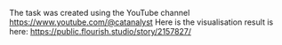 The task was created using the YouTube channel https://www.youtube.com/@catanalyst 
Here is the visualisation result is here: https://public.flourish.studio/story/2157827/
